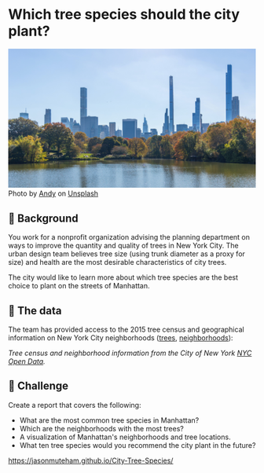# Which tree species should the city plant? #
![Trees](andy-1jyxYe7sw4E-unsplash.jpg "Trees")
Photo by <a href="https://unsplash.com/@adwow?utm_source=unsplash&utm_medium=referral&utm_content=creditCopyText">Andy</a> on <a href="https://unsplash.com/s/photos/trees-manhattan?utm_source=unsplash&utm_medium=referral&utm_content=creditCopyText">Unsplash</a>
  


## 📖 Background
You work for a nonprofit organization advising the planning department on ways to improve the quantity and quality of trees in New York City. The urban design team believes tree size (using trunk diameter as a proxy for size) and health are the most desirable characteristics of city trees.

The city would like to learn more about which tree species are the best choice to plant on the streets of Manhattan.

## 💾 The data
The team has provided access to the 2015 tree census and geographical information on New York City neighborhoods ([trees](https://data.cityofnewyork.us/Environment/2015-Street-Tree-Census-Tree-Data/uvpi-gqnh), [neighborhoods](https://data.cityofnewyork.us/City-Government/NTA-map/d3qk-pfyz)):


_Tree census and neighborhood information from the City of New York [NYC Open Data](https://opendata.cityofnewyork.us/data/)._

## 💪 Challenge
Create a report that covers the following:
* What are the most common tree species in Manhattan?
* Which are the neighborhoods with the most trees?
* A visualization of Manhattan's neighborhoods and tree locations.
* What ten tree species would you recommend the city plant in the future?

https://jasonmuteham.github.io/City-Tree-Species/
